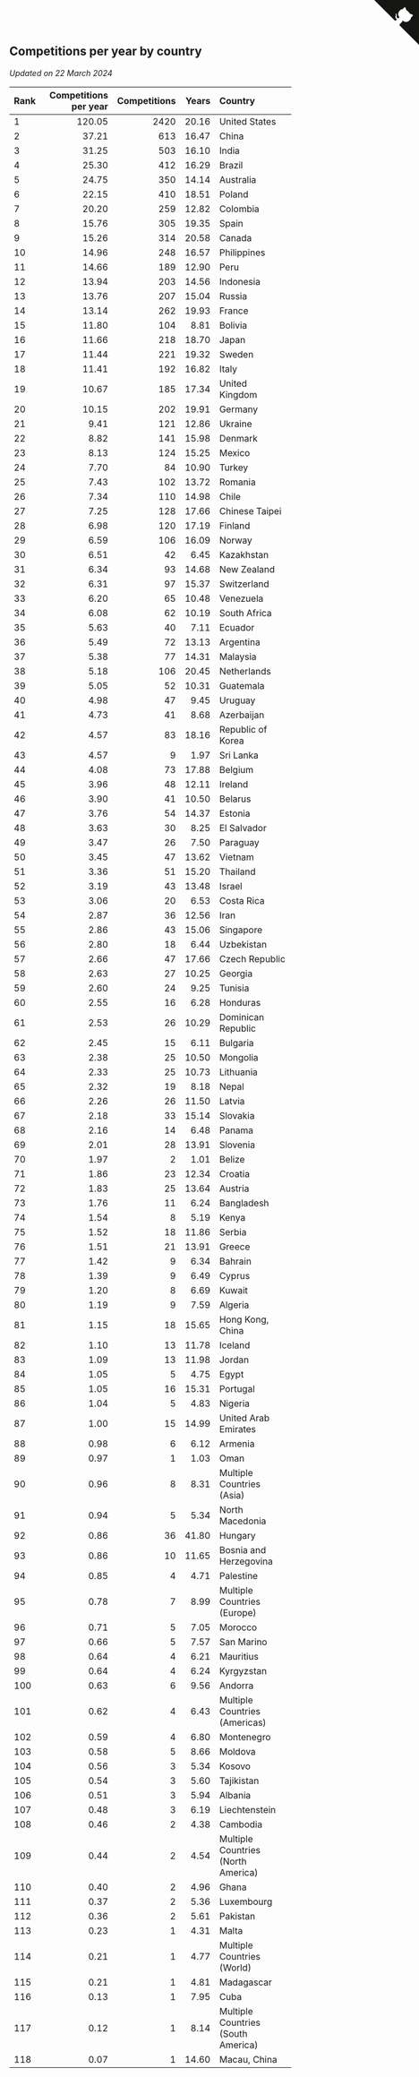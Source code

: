 ## Competitions per year by country

*Updated on 22 March 2024*

| Rank | Competitions per year | Competitions | Years | Country |
| :--- | ---: | ---: | ---: | :--- |
| 1 | 120.05 | 2420 | 20.16 | United States |
| 2 | 37.21 | 613 | 16.47 | China |
| 3 | 31.25 | 503 | 16.10 | India |
| 4 | 25.30 | 412 | 16.29 | Brazil |
| 5 | 24.75 | 350 | 14.14 | Australia |
| 6 | 22.15 | 410 | 18.51 | Poland |
| 7 | 20.20 | 259 | 12.82 | Colombia |
| 8 | 15.76 | 305 | 19.35 | Spain |
| 9 | 15.26 | 314 | 20.58 | Canada |
| 10 | 14.96 | 248 | 16.57 | Philippines |
| 11 | 14.66 | 189 | 12.90 | Peru |
| 12 | 13.94 | 203 | 14.56 | Indonesia |
| 13 | 13.76 | 207 | 15.04 | Russia |
| 14 | 13.14 | 262 | 19.93 | France |
| 15 | 11.80 | 104 | 8.81 | Bolivia |
| 16 | 11.66 | 218 | 18.70 | Japan |
| 17 | 11.44 | 221 | 19.32 | Sweden |
| 18 | 11.41 | 192 | 16.82 | Italy |
| 19 | 10.67 | 185 | 17.34 | United Kingdom |
| 20 | 10.15 | 202 | 19.91 | Germany |
| 21 | 9.41 | 121 | 12.86 | Ukraine |
| 22 | 8.82 | 141 | 15.98 | Denmark |
| 23 | 8.13 | 124 | 15.25 | Mexico |
| 24 | 7.70 | 84 | 10.90 | Turkey |
| 25 | 7.43 | 102 | 13.72 | Romania |
| 26 | 7.34 | 110 | 14.98 | Chile |
| 27 | 7.25 | 128 | 17.66 | Chinese Taipei |
| 28 | 6.98 | 120 | 17.19 | Finland |
| 29 | 6.59 | 106 | 16.09 | Norway |
| 30 | 6.51 | 42 | 6.45 | Kazakhstan |
| 31 | 6.34 | 93 | 14.68 | New Zealand |
| 32 | 6.31 | 97 | 15.37 | Switzerland |
| 33 | 6.20 | 65 | 10.48 | Venezuela |
| 34 | 6.08 | 62 | 10.19 | South Africa |
| 35 | 5.63 | 40 | 7.11 | Ecuador |
| 36 | 5.49 | 72 | 13.13 | Argentina |
| 37 | 5.38 | 77 | 14.31 | Malaysia |
| 38 | 5.18 | 106 | 20.45 | Netherlands |
| 39 | 5.05 | 52 | 10.31 | Guatemala |
| 40 | 4.98 | 47 | 9.45 | Uruguay |
| 41 | 4.73 | 41 | 8.68 | Azerbaijan |
| 42 | 4.57 | 83 | 18.16 | Republic of Korea |
| 43 | 4.57 | 9 | 1.97 | Sri Lanka |
| 44 | 4.08 | 73 | 17.88 | Belgium |
| 45 | 3.96 | 48 | 12.11 | Ireland |
| 46 | 3.90 | 41 | 10.50 | Belarus |
| 47 | 3.76 | 54 | 14.37 | Estonia |
| 48 | 3.63 | 30 | 8.25 | El Salvador |
| 49 | 3.47 | 26 | 7.50 | Paraguay |
| 50 | 3.45 | 47 | 13.62 | Vietnam |
| 51 | 3.36 | 51 | 15.20 | Thailand |
| 52 | 3.19 | 43 | 13.48 | Israel |
| 53 | 3.06 | 20 | 6.53 | Costa Rica |
| 54 | 2.87 | 36 | 12.56 | Iran |
| 55 | 2.86 | 43 | 15.06 | Singapore |
| 56 | 2.80 | 18 | 6.44 | Uzbekistan |
| 57 | 2.66 | 47 | 17.66 | Czech Republic |
| 58 | 2.63 | 27 | 10.25 | Georgia |
| 59 | 2.60 | 24 | 9.25 | Tunisia |
| 60 | 2.55 | 16 | 6.28 | Honduras |
| 61 | 2.53 | 26 | 10.29 | Dominican Republic |
| 62 | 2.45 | 15 | 6.11 | Bulgaria |
| 63 | 2.38 | 25 | 10.50 | Mongolia |
| 64 | 2.33 | 25 | 10.73 | Lithuania |
| 65 | 2.32 | 19 | 8.18 | Nepal |
| 66 | 2.26 | 26 | 11.50 | Latvia |
| 67 | 2.18 | 33 | 15.14 | Slovakia |
| 68 | 2.16 | 14 | 6.48 | Panama |
| 69 | 2.01 | 28 | 13.91 | Slovenia |
| 70 | 1.97 | 2 | 1.01 | Belize |
| 71 | 1.86 | 23 | 12.34 | Croatia |
| 72 | 1.83 | 25 | 13.64 | Austria |
| 73 | 1.76 | 11 | 6.24 | Bangladesh |
| 74 | 1.54 | 8 | 5.19 | Kenya |
| 75 | 1.52 | 18 | 11.86 | Serbia |
| 76 | 1.51 | 21 | 13.91 | Greece |
| 77 | 1.42 | 9 | 6.34 | Bahrain |
| 78 | 1.39 | 9 | 6.49 | Cyprus |
| 79 | 1.20 | 8 | 6.69 | Kuwait |
| 80 | 1.19 | 9 | 7.59 | Algeria |
| 81 | 1.15 | 18 | 15.65 | Hong Kong, China |
| 82 | 1.10 | 13 | 11.78 | Iceland |
| 83 | 1.09 | 13 | 11.98 | Jordan |
| 84 | 1.05 | 5 | 4.75 | Egypt |
| 85 | 1.05 | 16 | 15.31 | Portugal |
| 86 | 1.04 | 5 | 4.83 | Nigeria |
| 87 | 1.00 | 15 | 14.99 | United Arab Emirates |
| 88 | 0.98 | 6 | 6.12 | Armenia |
| 89 | 0.97 | 1 | 1.03 | Oman |
| 90 | 0.96 | 8 | 8.31 | Multiple Countries (Asia) |
| 91 | 0.94 | 5 | 5.34 | North Macedonia |
| 92 | 0.86 | 36 | 41.80 | Hungary |
| 93 | 0.86 | 10 | 11.65 | Bosnia and Herzegovina |
| 94 | 0.85 | 4 | 4.71 | Palestine |
| 95 | 0.78 | 7 | 8.99 | Multiple Countries (Europe) |
| 96 | 0.71 | 5 | 7.05 | Morocco |
| 97 | 0.66 | 5 | 7.57 | San Marino |
| 98 | 0.64 | 4 | 6.21 | Mauritius |
| 99 | 0.64 | 4 | 6.24 | Kyrgyzstan |
| 100 | 0.63 | 6 | 9.56 | Andorra |
| 101 | 0.62 | 4 | 6.43 | Multiple Countries (Americas) |
| 102 | 0.59 | 4 | 6.80 | Montenegro |
| 103 | 0.58 | 5 | 8.66 | Moldova |
| 104 | 0.56 | 3 | 5.34 | Kosovo |
| 105 | 0.54 | 3 | 5.60 | Tajikistan |
| 106 | 0.51 | 3 | 5.94 | Albania |
| 107 | 0.48 | 3 | 6.19 | Liechtenstein |
| 108 | 0.46 | 2 | 4.38 | Cambodia |
| 109 | 0.44 | 2 | 4.54 | Multiple Countries (North America) |
| 110 | 0.40 | 2 | 4.96 | Ghana |
| 111 | 0.37 | 2 | 5.36 | Luxembourg |
| 112 | 0.36 | 2 | 5.61 | Pakistan |
| 113 | 0.23 | 1 | 4.31 | Malta |
| 114 | 0.21 | 1 | 4.77 | Multiple Countries (World) |
| 115 | 0.21 | 1 | 4.81 | Madagascar |
| 116 | 0.13 | 1 | 7.95 | Cuba |
| 117 | 0.12 | 1 | 8.14 | Multiple Countries (South America) |
| 118 | 0.07 | 1 | 14.60 | Macau, China |


<a href="https://github.com/JustinTimeCuber/wca_statistics" class="github-corner" aria-label="View source on Github"><svg width="80" height="80" viewBox="0 0 250 250" style="fill:#151513; color:#fff; position: absolute; top: 0; border: 0; right: 0;" aria-hidden="true"><path d="M0,0 L115,115 L130,115 L142,142 L250,250 L250,0 Z"></path><path d="M128.3,109.0 C113.8,99.7 119.0,89.6 119.0,89.6 C122.0,82.7 120.5,78.6 120.5,78.6 C119.2,72.0 123.4,76.3 123.4,76.3 C127.3,80.9 125.5,87.3 125.5,87.3 C122.9,97.6 130.6,101.9 134.4,103.2" fill="currentColor" style="transform-origin: 130px 106px;" class="octo-arm"></path><path d="M115.0,115.0 C114.9,115.1 118.7,116.5 119.8,115.4 L133.7,101.6 C136.9,99.2 139.9,98.4 142.2,98.6 C133.8,88.0 127.5,74.4 143.8,58.0 C148.5,53.4 154.0,51.2 159.7,51.0 C160.3,49.4 163.2,43.6 171.4,40.1 C171.4,40.1 176.1,42.5 178.8,56.2 C183.1,58.6 187.2,61.8 190.9,65.4 C194.5,69.0 197.7,73.2 200.1,77.6 C213.8,80.2 216.3,84.9 216.3,84.9 C212.7,93.1 206.9,96.0 205.4,96.6 C205.1,102.4 203.0,107.8 198.3,112.5 C181.9,128.9 168.3,122.5 157.7,114.1 C157.9,116.9 156.7,120.9 152.7,124.9 L141.0,136.5 C139.8,137.7 141.6,141.9 141.8,141.8 Z" fill="currentColor" class="octo-body"></path></svg></a><style>.github-corner:hover .octo-arm{animation:octocat-wave 560ms ease-in-out}@keyframes octocat-wave{0%,100%{transform:rotate(0)}20%,60%{transform:rotate(-25deg)}40%,80%{transform:rotate(10deg)}}@media (max-width:500px){.github-corner:hover .octo-arm{animation:none}.github-corner .octo-arm{animation:octocat-wave 560ms ease-in-out}}</style>
